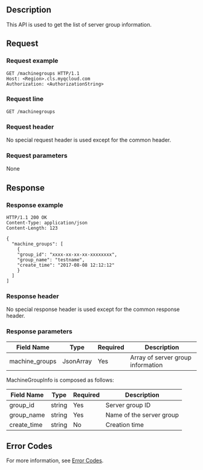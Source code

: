 ## Description

This API is used to get the list of server group information.

## Request

### Request example

```
GET /machinegroups HTTP/1.1
Host: <Region>.cls.myqcloud.com
Authorization: <AuthorizationString>

```

### Request line

```
GET /machinegroups
```

### Request header

No special request header is used except for the common header.

### Request parameters

None

## Response

### Response example

```
HTTP/1.1 200 OK
Content-Type: application/json
Content-Length: 123

{
  "machine_groups": [
    {
    "group_id": "xxxx-xx-xx-xx-xxxxxxxx",
    "group_name": "testname",
    "create_time": "2017-08-08 12:12:12"
    }
  ]
]
```

### Response header

No special response header is used except for the common response header.

### Response parameters

| Field Name | Type | Required | Description |
|-------------|-----------|---------|-------------------------------|
| machine_groups | JsonArray | Yes | Array of server group information |

MachineGroupInfo is composed as follows:

| Field Name | Type | Required | Description |
|------------|--------|---------|-------------------------------|
| group_id | string | Yes | Server group ID |
| group_name | string | Yes | Name of the server group |
| create_time | string | No | Creation time |

## Error Codes

For more information, see [Error Codes](https://intl.cloud.tencent.com/document/product/614/12402).

